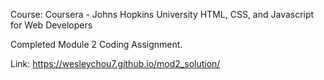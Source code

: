 Course: Coursera - Johns Hopkins University HTML, CSS, and Javascript for Web Developers

Completed Module 2 Coding Assignment.

Link: https://wesleychou7.github.io/mod2_solution/ 
